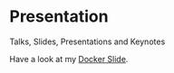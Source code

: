 # Presentation
Talks, Slides, Presentations and Keynotes

Have a look at my [Docker Slide](http://slides.com/amitkumarjaiswal/docker-1).
